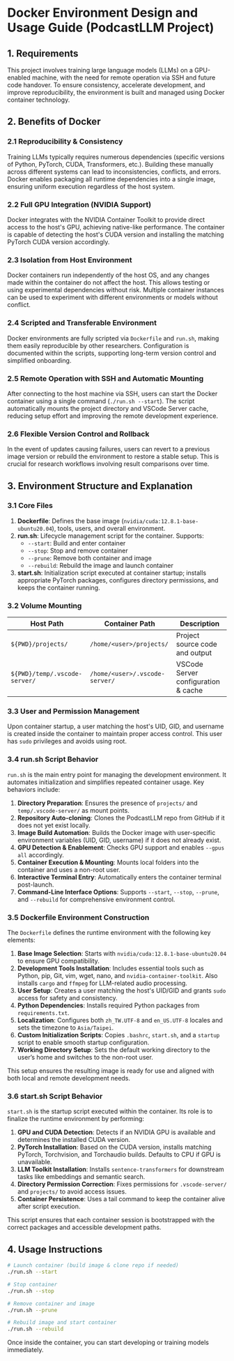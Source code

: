 # Docker Environment Design and Usage Guide (PodcastLLM Project)

## 1. Requirements

This project involves training large language models (LLMs) on a GPU-enabled machine, with the need for remote operation via SSH and future code handover. To ensure consistency, accelerate development, and improve reproducibility, the environment is built and managed using Docker container technology.

## 2. Benefits of Docker

### 2.1 Reproducibility & Consistency

Training LLMs typically requires numerous dependencies (specific versions of Python, PyTorch, CUDA, Transformers, etc.). Building these manually across different systems can lead to inconsistencies, conflicts, and errors. Docker enables packaging all runtime dependencies into a single image, ensuring uniform execution regardless of the host system.

### 2.2 Full GPU Integration (NVIDIA Support)

Docker integrates with the NVIDIA Container Toolkit to provide direct access to the host's GPU, achieving native-like performance. The container is capable of detecting the host's CUDA version and installing the matching PyTorch CUDA version accordingly.

### 2.3 Isolation from Host Environment

Docker containers run independently of the host OS, and any changes made within the container do not affect the host. This allows testing or using experimental dependencies without risk. Multiple container instances can be used to experiment with different environments or models without conflict.

### 2.4 Scripted and Transferable Environment

Docker environments are fully scripted via `Dockerfile` and `run.sh`, making them easily reproducible by other researchers. Configuration is documented within the scripts, supporting long-term version control and simplified onboarding.

### 2.5 Remote Operation with SSH and Automatic Mounting

After connecting to the host machine via SSH, users can start the Docker container using a single command (`./run.sh --start`). The script automatically mounts the project directory and VSCode Server cache, reducing setup effort and improving the remote development experience.

### 2.6 Flexible Version Control and Rollback

In the event of updates causing failures, users can revert to a previous image version or rebuild the environment to restore a stable setup. This is crucial for research workflows involving result comparisons over time.

## 3. Environment Structure and Explanation

### 3.1 Core Files

1. **Dockerfile**: Defines the base image (`nvidia/cuda:12.8.1-base-ubuntu20.04`), tools, users, and overall environment.
2. **run.sh**: Lifecycle management script for the container. Supports:
   - `--start`: Build and enter container
   - `--stop`: Stop and remove container
   - `--prune`: Remove both container and image
   - `--rebuild`: Rebuild the image and launch container
3. **start.sh**: Initialization script executed at container startup; installs appropriate PyTorch packages, configures directory permissions, and keeps the container running.

### 3.2 Volume Mounting

| Host Path                        | Container Path                      | Description                         |
|----------------------------------|-------------------------------------|-------------------------------------|
| `${PWD}/projects/`               | `/home/<user>/projects/`            | Project source code and output      |
| `${PWD}/temp/.vscode-server/`    | `/home/<user>/.vscode-server/`      | VSCode Server configuration & cache |

### 3.3 User and Permission Management

Upon container startup, a user matching the host's UID, GID, and username is created inside the container to maintain proper access control. This user has `sudo` privileges and avoids using root.

### 3.4 run.sh Script Behavior

`run.sh` is the main entry point for managing the development environment. It automates initialization and simplifies repeated container usage. Key behaviors include:

1. **Directory Preparation**: Ensures the presence of `projects/` and `temp/.vscode-server/` as mount points.
2. **Repository Auto-cloning**: Clones the PodcastLLM repo from GitHub if it does not yet exist locally.
3. **Image Build Automation**: Builds the Docker image with user-specific environment variables (UID, GID, username) if it does not already exist.
4. **GPU Detection & Enablement**: Checks GPU support and enables `--gpus all` accordingly.
5. **Container Execution & Mounting**: Mounts local folders into the container and uses a non-root user.
6. **Interactive Terminal Entry**: Automatically enters the container terminal post-launch.
7. **Command-Line Interface Options**: Supports `--start`, `--stop`, `--prune`, and `--rebuild` for comprehensive environment control.

### 3.5 Dockerfile Environment Construction

The `Dockerfile` defines the runtime environment with the following key elements:

1. **Base Image Selection**: Starts with `nvidia/cuda:12.8.1-base-ubuntu20.04` to ensure GPU compatibility.
2. **Development Tools Installation**: Includes essential tools such as Python, pip, Git, vim, wget, nano, and `nvidia-container-toolkit`. Also installs `cargo` and `ffmpeg` for LLM-related audio processing.
3. **User Setup**: Creates a user matching the host's UID/GID and grants `sudo` access for safety and consistency.
4. **Python Dependencies**: Installs required Python packages from `requirements.txt`.
5. **Localization**: Configures both `zh_TW.UTF-8` and `en_US.UTF-8` locales and sets the timezone to `Asia/Taipei`.
6. **Custom Initialization Scripts**: Copies `.bashrc`, `start.sh`, and a `startup` script to enable smooth startup configuration.
7. **Working Directory Setup**: Sets the default working directory to the user’s home and switches to the non-root user.

This setup ensures the resulting image is ready for use and aligned with both local and remote development needs.

### 3.6 start.sh Script Behavior

`start.sh` is the startup script executed within the container. Its role is to finalize the runtime environment by performing:

1. **GPU and CUDA Detection**: Detects if an NVIDIA GPU is available and determines the installed CUDA version.
2. **PyTorch Installation**: Based on the CUDA version, installs matching PyTorch, Torchvision, and Torchaudio builds. Defaults to CPU if GPU is unavailable.
3. **LLM Toolkit Installation**: Installs `sentence-transformers` for downstream tasks like embeddings and semantic search.
4. **Directory Permission Correction**: Fixes permissions for `.vscode-server/` and `projects/` to avoid access issues.
5. **Container Persistence**: Uses a tail command to keep the container alive after script execution.

This script ensures that each container session is bootstrapped with the correct packages and accessible development paths.

## 4. Usage Instructions

```bash
# Launch container (build image & clone repo if needed)
./run.sh --start

# Stop container
./run.sh --stop

# Remove container and image
./run.sh --prune

# Rebuild image and start container
./run.sh --rebuild
```

Once inside the container, you can start developing or training models immediately.

